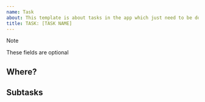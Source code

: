 ```yaml
---
name: Task
about: This template is about tasks in the app which just need to be done.
title: TASK: [TASK NAME]
---
```


> [!NOTE]
> These fields are optional

## Where?
## Subtasks
